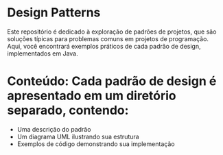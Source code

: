 # Design Patterns
Este repositório é dedicado à exploração de padrões de projetos, que são soluções típicas para problemas comuns em projetos de programação. Aqui, você encontrará exemplos práticos de cada padrão de design, implementados em Java.

# Conteúdo: Cada padrão de design é apresentado em um diretório separado, contendo:

- Uma descrição do padrão
- Um diagrama UML ilustrando sua estrutura
- Exemplos de código demonstrando sua implementação
